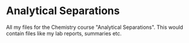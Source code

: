 # Analytical Separations
All my files for the Chemistry course "Analytical Separations". This would contain files like my lab reports, summaries etc.
